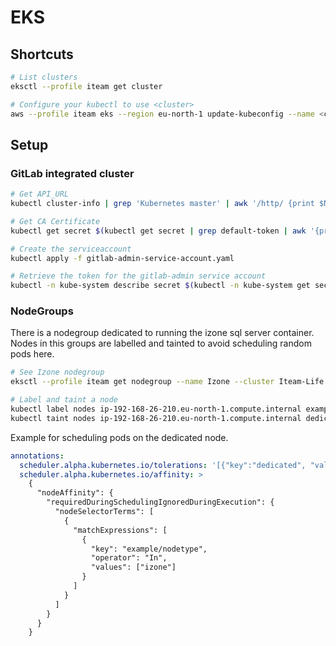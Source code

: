 # EKS

## Shortcuts

```bash
# List clusters
eksctl --profile iteam get cluster

# Configure your kubectl to use <cluster>
aws --profile iteam eks --region eu-north-1 update-kubeconfig --name <cluster>
```

## Setup

### GitLab integrated cluster

```bash
# Get API_URL
kubectl cluster-info | grep 'Kubernetes master' | awk '/http/ {print $NF}'

# Get CA Certificate
kubectl get secret $(kubectl get secret | grep default-token | awk '{print $1}') -o jsonpath="{['data']['ca\.crt']}" | base64 --decode

# Create the serviceaccount
kubectl apply -f gitlab-admin-service-account.yaml

# Retrieve the token for the gitlab-admin service account
kubectl -n kube-system describe secret $(kubectl -n kube-system get secret | grep gitlab-admin | awk '{print $1}')
```

### NodeGroups

There is a nodegroup dedicated to running the izone sql server container. Nodes in this groups are labelled and tainted to avoid scheduling random pods here.

```bash
# See Izone nodegroup
eksctl --profile iteam get nodegroup --name Izone --cluster Iteam-Life

# Label and taint a node
kubectl label nodes ip-192-168-26-210.eu-north-1.compute.internal example/nodetype=izone
kubectl taint nodes ip-192-168-26-210.eu-north-1.compute.internal dedicated=izone:NoSchedule
```

Example for scheduling pods on the dedicated node.

```yaml
annotations:
  scheduler.alpha.kubernetes.io/tolerations: '[{"key":"dedicated", "value":"izone"}]'
  scheduler.alpha.kubernetes.io/affinity: >
    {
      "nodeAffinity": {
        "requiredDuringSchedulingIgnoredDuringExecution": {
          "nodeSelectorTerms": [
            {
              "matchExpressions": [
                {
                  "key": "example/nodetype",
                  "operator": "In",
                  "values": ["izone"]
                }
              ]
            }
          ]
        }
      }
    }
```
